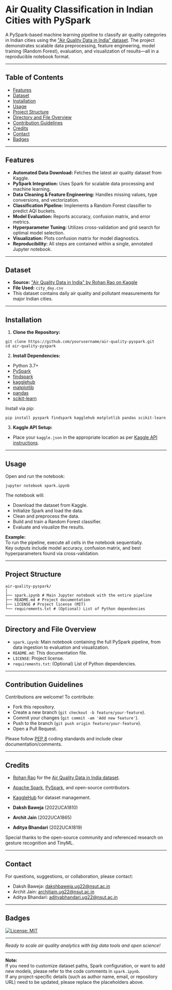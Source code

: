 # Air Quality Classification in Indian Cities with PySpark

A PySpark-based machine learning pipeline to classify air quality categories in Indian cities using the ["Air Quality Data in India" dataset](https://www.kaggle.com/datasets/rohanrao/air-quality-data-in-india?select=city_day.csv). The project demonstrates scalable data preprocessing, feature engineering, model training (Random Forest), evaluation, and visualization of results—all in a reproducible notebook format.

---

## Table of Contents

- [Features](#features)
- [Dataset](#dataset)
- [Installation](#installation)
- [Usage](#usage)
- [Project Structure](#project-structure)
- [Directory and File Overview](#directory-and-file-overview)
- [Contribution Guidelines](#contribution-guidelines)
- [Credits](#credits)
- [Contact](#contact)
- [Badges](#badges)

---

## Features

- **Automated Data Download:** Fetches the latest air quality dataset from Kaggle.
- **PySpark Integration:** Uses Spark for scalable data processing and machine learning.
- **Data Cleaning & Feature Engineering:** Handles missing values, type conversions, and vectorization.
- **Classification Pipeline:** Implements a Random Forest classifier to predict AQI buckets.
- **Model Evaluation:** Reports accuracy, confusion matrix, and error metrics.
- **Hyperparameter Tuning:** Utilizes cross-validation and grid search for optimal model selection.
- **Visualization:** Plots confusion matrix for model diagnostics.
- **Reproducibility:** All steps are contained within a single, annotated Jupyter notebook.

---

## Dataset

- **Source:** ["Air Quality Data in India" by Rohan Rao on Kaggle](https://www.kaggle.com/datasets/rohanrao/air-quality-data-in-india?select=city_day.csv)
- **File Used:** `city_day.csv`
- This dataset contains daily air quality and pollutant measurements for major Indian cities.

---

## Installation

1. **Clone the Repository:**

```
git clone https://github.com/yourusername/air-quality-pyspark.git
cd air-quality-pyspark

```

2. **Install Dependencies:**

- Python 3.7+
- [PySpark](https://spark.apache.org/docs/latest/api/python/)
- [findspark](https://github.com/minrk/findspark)
- [kagglehub](https://github.com/KaggleHub/kagglehub)
- [matplotlib](https://matplotlib.org/)
- [pandas](https://pandas.pydata.org/)
- [scikit-learn](https://scikit-learn.org/)

Install via pip:

```
pip install pyspark findspark kagglehub matplotlib pandas scikit-learn

```

3. **Kaggle API Setup:**

- Place your `kaggle.json` in the appropriate location as per [Kaggle API instructions](https://github.com/KaggleHub/kagglehub).

---

## Usage

Open and run the notebook:

```
jupyter notebook spark.ipynb
```

The notebook will:

- Download the dataset from Kaggle.
- Initialize Spark and load the data.
- Clean and preprocess the data.
- Build and train a Random Forest classifier.
- Evaluate and visualize the results.

**Example:**  
To run the pipeline, execute all cells in the notebook sequentially.  
Key outputs include model accuracy, confusion matrix, and best hyperparameters found via cross-validation.

---

## Project Structure

```
air-quality-pyspark/
│
├── spark.ipynb # Main Jupyter notebook with the entire pipeline
├── README.md # Project documentation
├── LICENSE # Project license (MIT)
└── requirements.txt # (Optional) List of Python dependencies
```

---

## Directory and File Overview

- `spark.ipynb`: Main notebook containing the full PySpark pipeline, from data ingestion to evaluation and visualization.
- `README.md`: This documentation file.
- `LICENSE`: Project license.
- `requirements.txt`: (Optional) List of Python dependencies.

---

## Contribution Guidelines

Contributions are welcome! To contribute:

- Fork this repository.
- Create a new branch (`git checkout -b feature/your-feature`).
- Commit your changes (`git commit -am 'Add new feature'`).
- Push to the branch (`git push origin feature/your-feature`).
- Open a Pull Request.

Please follow [PEP 8](https://pep8.org/) coding standards and include clear documentation/comments.

---

## Credits

- [Rohan Rao](https://www.kaggle.com/rohanrao) for the [Air Quality Data in India dataset](https://www.kaggle.com/datasets/rohanrao/air-quality-data-in-india?select=city_day.csv).
- [Apache Spark](https://spark.apache.org/), [PySpark](https://spark.apache.org/docs/latest/api/python/), and open-source contributors.
- [KaggleHub](https://github.com/KaggleHub/kagglehub) for dataset management.

- **Daksh Baweja** (2022UCA1810)
- **Archit Jain** (2022UCA1865)
- **Aditya Bhandari** (2022UCA1819)

Special thanks to the open-source community and referenced research on gesture recognition and TinyML.

---

## Contact

For questions, suggestions, or collaboration, please contact:

- Daksh Baweja: dakshbaweja.ug22@nsut.ac.in
- Archit Jain: architjain.ug22@nsut.ac.in
- Aditya Bhandari: adityabhandari.ug22@nsut.ac.in

---

## Badges

[![License: MIT](https://img.shields.io/badge/License-MIT-yellow.svg)](LICENSE)

---

_Ready to scale air quality analytics with big data tools and open science!_

---

**Note:**  
If you need to customize dataset paths, Spark configuration, or want to add new models, please refer to the code comments in `spark.ipynb`.  
If any project-specific details (such as author name, email, or repository URL) need to be updated, please replace the placeholders above.
